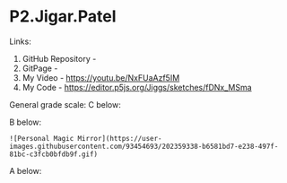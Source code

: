 # P2.Jigar.Patel

Links:
1. GitHub Repository - 
2. GitPage - 
3. My Video - https://youtu.be/NxFUaAzf5IM
4. My Code - https://editor.p5js.org/Jiggs/sketches/fDNx_MSma

General grade scale:
C below:

B below:

    ![Personal Magic Mirror](https://user-images.githubusercontent.com/93454693/202359338-b6581bd7-e238-497f-81bc-c3fcb0bfdb9f.gif)

A below:

